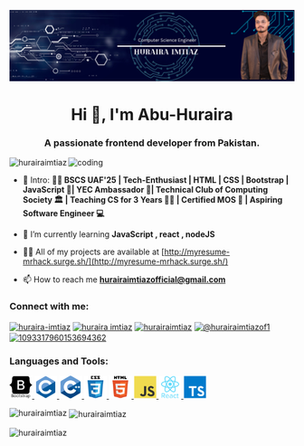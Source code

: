 ![logo](https://github.com/HurairaImtiaz/HurairaImtiaz/blob/main/github%20banner.png)
<h1 align="center">Hi 👋, I'm Abu-Huraira</h1>
<h3 align="center">A passionate frontend developer from Pakistan.</h3>

<img align="right" alt="coding" width="400" src="https://user-images.githubusercontent.com/55389276/140866485-8fb1c876-9a8f-4d6a-98dc-08c4981eaf70.gif">
<p align="left"> <img src="https://komarev.com/ghpvc/?username=hurairaimtiaz&label=Profile%20views&color=0e75b6&style=flat" alt="hurairaimtiaz" /> </p>

- 🔭 Intro: **👩‍💻 BSCS UAF'25 | Tech-Enthusiast | HTML | CSS | Bootstrap | JavaScript 🚀| YEC Ambassador 🔆| Technical Club of Computing Society 🏛️ | Teaching CS for 3 Years 👩‍🏫 | Certified MOS 🔸 | Aspiring Software Engineer 💻**

- 🌱 I’m currently learning **JavaScript , react , nodeJS**

- 👨‍💻 All of my projects are available at [http://myresume-mrhack.surge.sh/](http://myresume-mrhack.surge.sh/)

- 📫 How to reach me **hurairaimtiazofficial@gmail.com**


<h3 align="left">Connect with me:</h3>
<p align="left">
<a href="https://linkedin.com/in/huraira-imtiaz" target="blank"><img align="center" src="https://raw.githubusercontent.com/rahuldkjain/github-profile-readme-generator/master/src/images/icons/Social/linked-in-alt.svg" alt="huraira-imtiaz" height="30" width="40" /></a>
<a href="https://fb.com/huraira imtiaz" target="blank"><img align="center" src="https://raw.githubusercontent.com/rahuldkjain/github-profile-readme-generator/master/src/images/icons/Social/facebook.svg" alt="huraira imtiaz" height="30" width="40" /></a>
<a href="https://instagram.com/hurairaimtiaz" target="blank"><img align="center" src="https://raw.githubusercontent.com/rahuldkjain/github-profile-readme-generator/master/src/images/icons/Social/instagram.svg" alt="hurairaimtiaz" height="30" width="40" /></a>
<a href="https://www.hackerrank.com/@hurairaimtiazof1" target="blank"><img align="center" src="https://raw.githubusercontent.com/rahuldkjain/github-profile-readme-generator/master/src/images/icons/Social/hackerrank.svg" alt="@hurairaimtiazof1" height="30" width="40" /></a>
<a href="https://discord.gg/1093317960153694362" target="blank"><img align="center" src="https://raw.githubusercontent.com/rahuldkjain/github-profile-readme-generator/master/src/images/icons/Social/discord.svg" alt="1093317960153694362" height="30" width="40" /></a>
</p>

<h3 align="left">Languages and Tools:</h3>
<p align="left"> <a href="https://getbootstrap.com" target="_blank" rel="noreferrer"> <img src="https://raw.githubusercontent.com/devicons/devicon/master/icons/bootstrap/bootstrap-plain-wordmark.svg" alt="bootstrap" width="40" height="40"/> </a> <a href="https://www.cprogramming.com/" target="_blank" rel="noreferrer"> <img src="https://raw.githubusercontent.com/devicons/devicon/master/icons/c/c-original.svg" alt="c" width="40" height="40"/> </a> <a href="https://www.w3schools.com/cpp/" target="_blank" rel="noreferrer"> <img src="https://raw.githubusercontent.com/devicons/devicon/master/icons/cplusplus/cplusplus-original.svg" alt="cplusplus" width="40" height="40"/> </a> <a href="https://www.w3schools.com/css/" target="_blank" rel="noreferrer"> <img src="https://raw.githubusercontent.com/devicons/devicon/master/icons/css3/css3-original-wordmark.svg" alt="css3" width="40" height="40"/> </a> <a href="https://www.w3.org/html/" target="_blank" rel="noreferrer"> <img src="https://raw.githubusercontent.com/devicons/devicon/master/icons/html5/html5-original-wordmark.svg" alt="html5" width="40" height="40"/> </a> <a href="https://developer.mozilla.org/en-US/docs/Web/JavaScript" target="_blank" rel="noreferrer"> <img src="https://raw.githubusercontent.com/devicons/devicon/master/icons/javascript/javascript-original.svg" alt="javascript" width="40" height="40"/> </a> <a href="https://reactjs.org/" target="_blank" rel="noreferrer"> <img src="https://raw.githubusercontent.com/devicons/devicon/master/icons/react/react-original-wordmark.svg" alt="react" width="40" height="40"/> </a> <a href="https://www.typescriptlang.org/" target="_blank" rel="noreferrer"> <img src="https://raw.githubusercontent.com/devicons/devicon/master/icons/typescript/typescript-original.svg" alt="typescript" width="40" height="40"/> </a> </p>

<p><img align="left" src="https://github-readme-stats.vercel.app/api/top-langs?username=hurairaimtiaz&show_icons=true&locale=en&layout=compact" alt="hurairaimtiaz" /></p>

<p>&nbsp;<img align="center" src="https://github-readme-stats.vercel.app/api?username=hurairaimtiaz&show_icons=true&locale=en" alt="hurairaimtiaz" /></p>

<p><img align="center" src="https://github-readme-streak-stats.herokuapp.com/?user=hurairaimtiaz&" alt="hurairaimtiaz" /></p>



